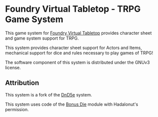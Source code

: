 # Foundry Virtual Tabletop - TRPG Game System

This game system for [Foundry Virtual Tabletop](http://foundryvtt.com) provides character sheet and game system 
support for TRPG.

This system provides character sheet support for Actors and Items, mechanical support for dice and rules necessary to
play games of TRPG!

The software component of this system is distributed under the GNUv3 license.

## Attribution

This system is a fork of the [DnD5e](https://gitlab.com/foundrynet/dnd5e) system.

This system uses code of the [Bonus Die](https://github.com/HadaIonut/Foundry-BonusDie) module with HadaIonut's permission.
